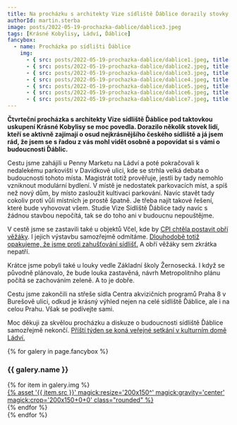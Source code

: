 ```yaml
---
title: Na procházku s architekty Vize sídliště Ďáblice dorazily stovky lidí
authorId: martin.sterba
image: posts/2022-05-19-prochazka-dablice/dablice3.jpeg
tags: [Krásné Kobylisy, Ládví, Ďáblice]
fancybox:
  - name: Procházka po sídlišti Ďáblice
    img:
      - { src: posts/2022-05-19-prochazka-dablice/dablice1.jpeg, title: Procházka po sídlišti Ďáblice }
      - { src: posts/2022-05-19-prochazka-dablice/dablice2.jpeg, title: Procházka po sídlišti Ďáblice }
      - { src: posts/2022-05-19-prochazka-dablice/dablice3.jpeg, title: Procházka po sídlišti Ďáblice }
      - { src: posts/2022-05-19-prochazka-dablice/dablice4.jpeg, title: Procházka po sídlišti Ďáblice }
      - { src: posts/2022-05-19-prochazka-dablice/dablice5.jpeg, title: Procházka po sídlišti Ďáblice }
      - { src: posts/2022-05-19-prochazka-dablice/dablice6.jpeg, title: Procházka po sídlišti Ďáblice }
      - { src: posts/2022-05-19-prochazka-dablice/dablice7.jpeg, title: Procházka po sídlišti Ďáblice }
---
```


**Čtvrteční procházka s architekty Vize sídliště Ďáblice pod taktovkou uskupení Krásné Kobylisy se moc povedla. Dorazilo několik stovek lidí, kteří se aktivně zajímají o osud nejkrásnějšího českého sídliště a já jsem rád, že jsem se s řadou z vás mohl vidět osobně a popovídat si s vámi o budoucnosti Ďáblic.**

Cestu jsme zahájili u Penny Marketu na Ládví a poté pokračovali k nedalekému parkovišti v Davídkově ulici, kde se strhla velká debata o budoucnosti tohoto místa. Magistrát totiž prověřuje, jestli by tady nemohlo vzniknout modulární bydlení. V místě je nedostatek parkovacích míst, a spíš než nový dům, by místo zasloužit kultivaci parkování. Navíc stavět tady cokoliv proti vůli místních je prostě špatně. Je třeba najít takové řešení, které bude vyhovovat všem. Studie Vize Sídliště Ďáblice tady navíc s žádnou stavbou nepočítá, tak se do toho ani v budoucnu nepouštějme. 

V cestě jsme se zastavili také u objektů Včel, kde by [CPI chtěla postavit obří věžáky](https://praha8.pirati.cz/aktuality/na-sidliste-dablice-si-stale-brousi-zuby-developer.html). I jejich výstavbu samozřejmě odmítáme. [Dlouhodobě totiž opakujeme, že jsme proti zahušťování sídlišť.](https://praha8.pirati.cz/aktuality/sidliste-nezahustovat-nejsou-polevka-nove-byty-patri-na-brownfieldy.html) A obří věžáky sem zkrátka nepatří. 

Krátce jsme pobyli také u louky vedle Základní školy Žernosecká. I když se původně plánovalo, že bude louka zastavěná, návrh Metropolitního plánu počítá se zachováním zeleně. A to je dobře. 

Cestu jsme zakončili na střeše sídla Centra akvizičních programů Praha 8 v Burešově ulici, odkud je krásný výhled nejen na celé sídliště Ďáblice, ale i na celou Prahu. Však se podívejte sami.

Moc děkuji za skvělou procházku a diskuze o budoucnosti sídliště Ďáblice samozřejmě nekončí. [Příští týden se koná veřejné setkání v kulturním domě Ládví.](https://www.facebook.com/events/1171329296974774)

{% for galery in page.fancybox %}
<div class="mt-4">
  <h3>{{ galery.name }}</h3>
  <div class="grid grid-cols-4 gap-4">
  {% for item in galery.img %}
    <div class="">
      <a data-fancybox="gallery" href="{% asset '{{ item.src }}' @path %}" data-caption="{{ item.title }}">{% asset '{{ item.src }}' magick:resize='200x150^' magick:gravity='center' magick:crop='200x150+0+0' class="rounded" %}</a>
    </div>
  {% endfor %}
  </div>
</div>
{% endfor %}
